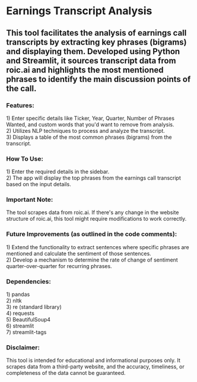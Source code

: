 <h1>Earnings Transcript Analysis</h1>

<h2>This tool facilitates the analysis of earnings call transcripts by extracting key phrases (bigrams) and displaying them. Developed using Python and Streamlit, it sources transcript data from roic.ai and highlights the most mentioned phrases to identify the main discussion points of the call.</h2>

<h3>Features:</h3>
  1) Enter specific details like Ticker, Year, Quarter, Number of Phrases Wanted, and custom words that you'd want to remove from analysis.
  <br>
  2) Utilizes NLP techniques to process and analyze the transcript.
  <br>
  3) Displays a table of the most common phrases (bigrams) from the transcript.

<h3>How To Use:</h3>
  1) Enter the required details in the sidebar.
  <br>
  2) The app will display the top phrases from the earnings call transcript based on the input details.

<h3>Important Note:</h3>
The tool scrapes data from roic.ai. If there's any change in the website structure of roic.ai, this tool might require modifications to work correctly.

<h3>Future Improvements (as outlined in the code comments):</h3>
  1) Extend the functionality to extract sentences where specific phrases are mentioned and calculate the sentiment of those sentences.
  <br>
  2) Develop a mechanism to determine the rate of change of sentiment quarter-over-quarter for recurring phrases.

<h3>Dependencies:</h3>
  1) pandas
  <br>
  2) nltk
  <br>
  3) re (standard library)
  <br>
  4) requests
  <br>
  5) BeautifulSoup4
  <br>
  6) streamlit
  <br>
  7) streamlit-tags

<h3>Disclaimer:</h3>
This tool is intended for educational and informational purposes only. It scrapes data from a third-party website, and the accuracy, timeliness, or completeness of the data cannot be guaranteed.
